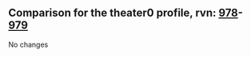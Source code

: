 ## Comparison for the theater0 profile, rvn: [978](https://github.com/PRO100KatYT/FortniteProfileRevisions/tree/main/profiles/theater0/978%20theater0.json)-[979](https://github.com/PRO100KatYT/FortniteProfileRevisions/tree/main/profiles/theater0/979%20theater0.json)

No changes
